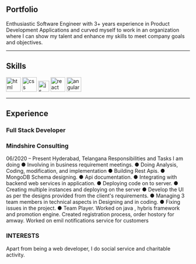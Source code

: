 ## Portfolio

Enthusiastic Software Engineer with 3+ years experience in Product Development Applications and curved myself to work in an organization where I can show my talent and enhance my skills to meet company goals and objectives.

---

## Skills

<p align='left'>
  <img src="https://upload.wikimedia.org/wikipedia/commons/thumb/6/61/HTML5_logo_and_wordmark.svg/2048px-HTML5_logo_and_wordmark.svg.png" alt="html" width="40" height="40">
  <img src='https://upload.wikimedia.org/wikipedia/commons/thumb/d/d5/CSS3_logo_and_wordmark.svg/1200px-CSS3_logo_and_wordmark.svg.png' alt="css" width="40" height="40">
  <img src='https://upload.wikimedia.org/wikipedia/commons/6/6a/JavaScript-logo.png' height='30' width='auto' alt="js">
   <img src="https://upload.wikimedia.org/wikipedia/commons/thumb/a/a7/React-icon.svg/1280px-React-icon.svg.png" alt="react" width="auto" height="40"/>
   <img src="https://angular.io/assets/images/logos/angular/angular.svg" alt="angular" width="40" height="40"/>
</p>

---

## Experience

### **Full Stack Developer**
### Mindshire Consulting

06/2020 – Present
Hyderabad, Telangana
Responsibilities and Tasks I am doing
● Involving in business requirement meetings.
● Doing Analysis, Coding, modification, and
implementation
● Building Rest Apis.
● MongoDB Schema designing.
● Api documentation.
● Integrating with backend web services in
application.
● Deploying code on to server.
● Creating multiple instances and deploying on
the server
● Develop the UI as per the designs provided
from the client's requirements.
● Managing 3 team members in technical
aspects in Designing and in coding.
● Fixing issues in the project.
● Team Player.
Worked on java , hybris framework and promotion engine. Created registration process, order hostory for amway. Worked on emil notifications service for customers



### INTERESTS
Apart from being a web developer, I do social service and charitable activity.
